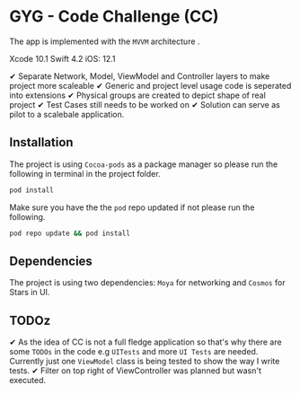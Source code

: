# GYG - Code Challenge (CC)

The app is implemented with the `MVVM` architecture .

Xcode 10.1
Swift 4.2
iOS: 12.1

✔       Separate Network, Model, ViewModel and Controller layers to make project more scaleable
✔       Generic and project level usage code is seperated into extensions
✔       Physical groups are created to depict shape of real  project
✔       Test Cases still needs to be worked on
✔       Solution can serve as pilot to a scalebale application.


## Installation

The project is using `Cocoa-pods` as a package manager so please run the following in terminal in the project folder.

```bash
pod install
```

Make sure you have the the `pod` repo updated if not please run the following.

```bash
pod repo update && pod install
```


## Dependencies
The project is using two dependencies:  `Moya` for networking and  `Cosmos`  for Stars in UI.


## TODOz

✔ As the idea of CC is not a full fledge application so that's why there are some `TODOs` in the code e.g `UITests` and more `UI Tests` are needed. Currently just one `ViewModel` class is being tested  to show the way I write tests.
✔  Filter on top right of ViewController was planned but wasn't executed. 
